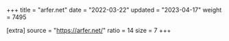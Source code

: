+++
title = "arfer.net"
date = "2022-03-22"
updated = "2023-04-17"
weight = 7495

[extra]
source = "https://arfer.net/"
ratio = 14
size = 7
+++
